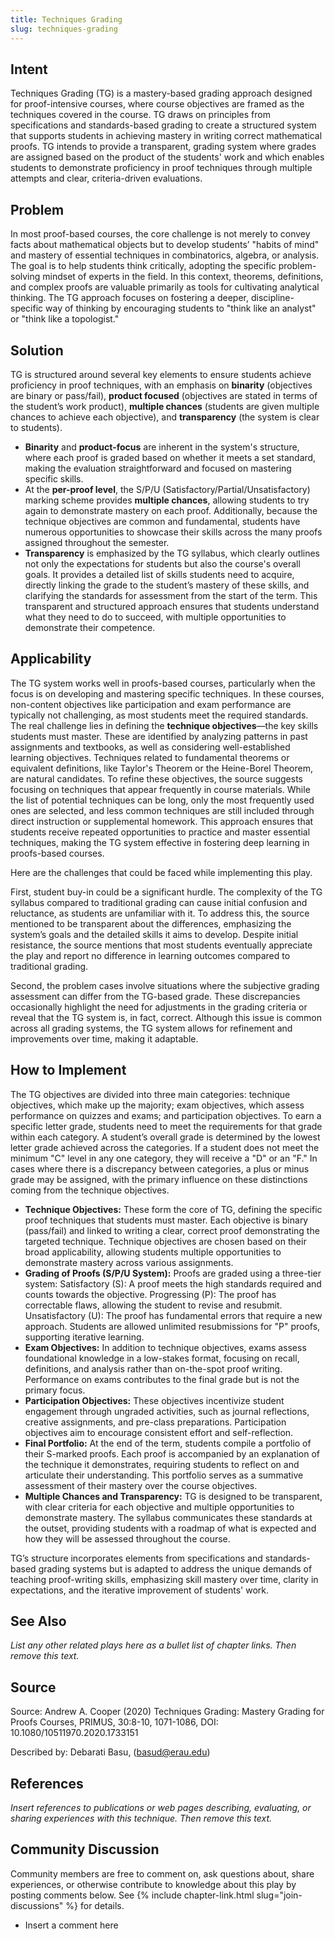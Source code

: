 ```yaml
---
title: Techniques Grading
slug: techniques-grading
---
```

## Intent

Techniques Grading (TG) is a mastery-based grading approach designed for proof-intensive courses, where course objectives are framed as the techniques covered in the course. TG draws on principles from specifications and standards-based grading to create a structured system that supports students in achieving mastery in writing correct mathematical proofs. TG intends to provide a transparent, grading system where grades are assigned based on the product of the students' work and which enables students to demonstrate proficiency in proof techniques through multiple attempts and clear, criteria-driven evaluations.


## Problem

In most proof-based courses, the core challenge is not merely to convey facts about mathematical objects but to develop students’ "habits of mind" and mastery of essential techniques in combinatorics, algebra, or analysis. The goal is to help students think critically, adopting the specific problem-solving mindset of experts in the field. In this context, theorems, definitions, and complex proofs are valuable primarily as tools for cultivating analytical thinking. The TG approach focuses on fostering a deeper, discipline-specific way of thinking by encouraging students to "think like an analyst" or "think like a topologist."


## Solution

TG is structured around several key elements to ensure students achieve proficiency in proof techniques, with an emphasis on **binarity** (objectives are binary or pass/fail),  **product focused** (objectives are stated in terms of the student’s work product), **multiple chances** (students are given multiple chances to achieve each objective), and **transparency** (the system is clear to students). 
  + **Binarity** and **product-focus** are inherent in the system's structure, where each proof is graded based on whether it meets a set standard, making the evaluation straightforward and focused on mastering specific skills.
  + At the **per-proof level**, the S/P/U (Satisfactory/Partial/Unsatisfactory) marking scheme provides **multiple chances**, allowing students to try again to demonstrate mastery on each proof. Additionally, because the technique objectives are common and fundamental, students have numerous opportunities to showcase their skills across the many proofs assigned throughout the semester.
  + **Transparency** is emphasized by the TG syllabus, which clearly outlines not only the expectations for students but also the course's overall goals. It provides a detailed list of skills students need to acquire, directly linking the grade to the student’s mastery of these skills, and clarifying the standards for assessment from the start of the term.
This transparent and structured approach ensures that students understand what they need to do to succeed, with multiple opportunities to demonstrate their competence.



## Applicability

The TG system works well in proofs-based courses, particularly when the focus is on developing and mastering specific techniques. In these courses, non-content objectives like participation and exam performance are typically not challenging, as most students meet the required standards. The real challenge lies in defining the **technique objectives**—the key skills students must master. These are identified by analyzing patterns in past assignments and textbooks, as well as considering well-established learning objectives. Techniques related to fundamental theorems or equivalent definitions, like Taylor's Theorem or the Heine-Borel Theorem, are natural candidates.
To refine these objectives, the source suggests focusing on techniques that appear frequently in course materials. While the list of potential techniques can be long, only the most frequently used ones are selected, and less common techniques are still included through direct instruction or supplemental homework. This approach ensures that students receive repeated opportunities to practice and master essential techniques, making the TG system effective in fostering deep learning in proofs-based courses.

Here are the challenges that could be faced while implementing this play. 

First, student buy-in could be a significant hurdle. The complexity of the TG syllabus compared to traditional grading can cause initial confusion and reluctance, as students are unfamiliar with it. To address this, the source mentioned to be transparent about the differences, emphasizing the system’s goals and the detailed skills it aims to develop. Despite initial resistance, the source mentions that most students eventually appreciate the play and report no difference in learning outcomes compared to traditional grading.

Second, the problem cases involve situations where the subjective grading assessment can differ from the TG-based grade. These discrepancies occasionally highlight the need for adjustments in the grading criteria or reveal that the TG system is, in fact, correct. Although this issue is common across all grading systems, the TG system allows for refinement and improvements over time, making it adaptable.


## How to Implement

The TG objectives are divided into three main categories: technique objectives, which make up the majority; exam objectives, which assess performance on quizzes and exams; and participation objectives. To earn a specific letter grade, students need to meet the requirements for that grade within each category. A student’s overall grade is determined by the lowest letter grade achieved across the categories. If a student does not meet the minimum "C" level in any one category, they will receive a "D" or an "F." In cases where there is a discrepancy between categories, a plus or minus grade may be assigned, with the primary influence on these distinctions coming from the technique objectives.
  + **Technique Objectives:** These form the core of TG, defining the specific proof techniques that students must master. Each objective is binary (pass/fail) and linked to writing a clear, correct proof demonstrating the targeted technique. Technique objectives are chosen based on their broad applicability, allowing students multiple opportunities to demonstrate mastery across various assignments.
  + **Grading of Proofs (S/P/U System):** Proofs are graded using a three-tier system: Satisfactory (S): A proof meets the high standards required and counts towards the objective. Progressing (P): The proof has correctable flaws, allowing the student to revise and resubmit. Unsatisfactory (U): The proof has fundamental errors that require a new approach. Students are allowed unlimited resubmissions for "P" proofs, supporting iterative learning.
  + **Exam Objectives:** In addition to technique objectives, exams assess foundational knowledge in a low-stakes format, focusing on recall, definitions, and analysis rather than on-the-spot proof writing. Performance on exams contributes to the final grade but is not the primary focus.
  + **Participation Objectives:** These objectives incentivize student engagement through ungraded activities, such as journal reflections, creative assignments, and pre-class preparations. Participation objectives aim to encourage consistent effort and self-reflection.
  + **Final Portfolio:** At the end of the term, students compile a portfolio of their S-marked proofs. Each proof is accompanied by an explanation of the technique it demonstrates, requiring students to reflect on and articulate their understanding. This portfolio serves as a summative assessment of their mastery over the course objectives.
  + **Multiple Chances and Transparency:** TG is designed to be transparent, with clear criteria for each objective and multiple opportunities to demonstrate mastery. The syllabus communicates these standards at the outset, providing students with a roadmap of what is expected and how they will be assessed throughout the course.

TG’s structure incorporates elements from specifications and standards-based grading systems but is adapted to address the unique demands of teaching proof-writing skills, emphasizing skill mastery over time, clarity in expectations, and the iterative improvement of students' work.



## See Also

_List any other related plays here as a bullet list of chapter links.
Then remove this text._


## Source

Source: Andrew A. Cooper (2020) Techniques Grading: Mastery Grading for Proofs Courses, PRIMUS, 30:8-10, 1071-1086, DOI: 10.1080/10511970.2020.1733151


Described by: Debarati Basu,  (basud@erau.edu)


## References

_Insert references to publications or web pages describing, evaluating, or
sharing experiences with this technique. Then remove this text._


## Community Discussion

Community members are free to comment on, ask questions about, share
experiences, or otherwise contribute to knowledge about this play by
posting comments below.
See {% include chapter-link.html slug="join-discussions" %} for details.

* Insert a comment here
